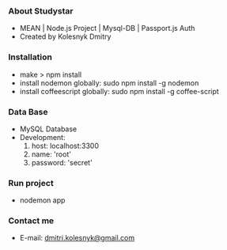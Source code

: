 ### About Studystar ###

* MEAN | Node.js Project | Mysql-DB | Passport.js Auth
* Created by Kolesnyk Dmitry

### Installation ###

* make > npm install
* install nodemon globally: sudo npm install -g nodemon
* install coffeescript globally: sudo npm install -g coffee-script

### Data Base ###

* MySQL Database
* Development:
  1) host: localhost:3300
  2) name: 'root'
  3) password: 'secret'

### Run project ###

* nodemon app

### Contact me ###

* E-mail: dmitri.kolesnyk@gmail.com